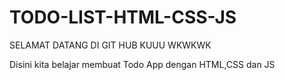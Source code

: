 # TODO-LIST-HTML-CSS-JS
SELAMAT DATANG DI GIT HUB KUUU WKWKWK

Disini kita belajar membuat Todo App dengan HTML,CSS dan JS
